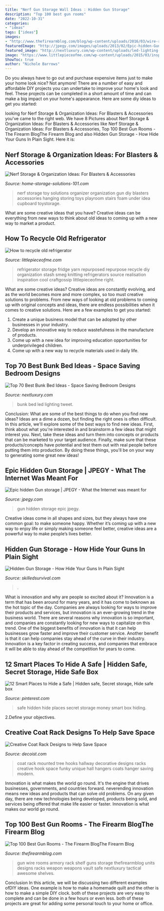 ```yaml
---
title: "Nerf Gun Storage Wall Ideas : Hidden Gun Storage"
description: "Top 100 best gun rooms"
date: "2022-10-31"
categories:
- "ideas"
tags: ["ideas"]
images:
- "http://www.thefirearmblog.com/blog/wp-content/uploads/2016/03/wire-rack-gun-shelf-units-for-armory-room.jpg"
featuredImage: "http://jpegy.com/images/uploads/2013/02/Epic-hidden-Gun-storage.jpg"
featured_image: "http://nextluxury.com/wp-content/uploads/led-lighting-bunk-bed-ideas.jpg"
image: "https://www.littlepieceofme.com/wp-content/uploads/2015/03/inspirationrealisation_diy_repurpose_old_refrigerator_smeg_yarn_organization11-600x800.jpg"
ShowToc: true
author: "Nichole Barrows"
---
```



Do you always have to go out and purchase expensive items just to make your home look nice? Not anymore! There are a number of easy and affordable DIY projects you can undertake to improve your home's look and feel. These projects can be completed in a short amount of time and can make a big impact on your home's appearance. Here are some diy ideas to get you started: 

	

		
looking for Nerf Storage &amp; Organization Ideas: For Blasters &amp; Accessories you've came to the right web. We have 8 Pictures about Nerf Storage &amp; Organization Ideas: For Blasters &amp; Accessories like Nerf Storage &amp; Organization Ideas: For Blasters &amp; Accessories, Top 100 Best Gun Rooms - The Firearm BlogThe Firearm Blog and also Hidden Gun Storage - How Hide Your Guns In Plain Sight. Here it is:
		
    
## Nerf Storage &amp; Organization Ideas: For Blasters &amp; Accessories

<img loading=lazy src="https://www.home-storage-solutions-101.com/image-files/nerf-storage-chad.jpg" onerror="this.onerror=null;this.src='https://tse2.mm.bing.net/th?id=OIP.rQUxil7XwgWZ6u2PBlKVtQHaQS&amp;pid=15.1';" alt="Nerf Storage &amp; Organization Ideas: For Blasters &amp; Accessories">

_Source: home-storage-solutions-101.com_

>nerf storage toy solutions organizer organization gun diy blasters accessories hanging storing toys playroom stairs foam under idea cupboard toystorage. 

	

What are some creative ideas that you have?
Creative ideas can be everything from new ways to think about old ideas to coming up with a new way to market a product.

    
## How To Recycle Old Refrigerator

<img loading=lazy src="https://www.littlepieceofme.com/wp-content/uploads/2015/03/inspirationrealisation_diy_repurpose_old_refrigerator_smeg_yarn_organization11-600x800.jpg" onerror="this.onerror=null;this.src='https://tse2.mm.bing.net/th?id=OIP.X0cQA9PLzaE8IqlRVEVbogHaJ4&amp;pid=15.1';" alt="How to recycle old refrigerator">

_Source: littlepieceofme.com_

>refrigerator storage fridge yarn repurposed repurpose recycle diy organization stash smeg knitting refrigerators source realisation inspiration cool craftgossip littlepieceofme right. 

	

What are some creative ideas?
Creative ideas are constantly evolving, and as the world becomes more and more complex, so too must creative solutions to problems. From new ways of looking at old problems to coming up with original concepts and ideas, there are endless possibilities when it comes to creative solutions. Here are a few examples to get you started:
1. Create a unique business model that can be adopted by other businesses in your industry.
2. Develop an innovative way to reduce wastefulness in the manufacture of products.
3. Come up with a new idea for improving education opportunities for underprivileged children.
4. Come up with a new way to recycle materials used in daily life.

    
## Top 70 Best Bunk Bed Ideas - Space Saving Bedroom Designs

<img loading=lazy src="http://nextluxury.com/wp-content/uploads/led-lighting-bunk-bed-ideas.jpg" onerror="this.onerror=null;this.src='https://tse4.mm.bing.net/th?id=OIP.rsBl2cIru8cPB0QmTvw5rgAAAA&amp;pid=15.1';" alt="Top 70 Best Bunk Bed Ideas - Space Saving Bedroom Designs">

_Source: nextluxury.com_

>bunk bed led lighting tweet. 

	

Conclusion: What are some of the best things to do when you find new ideas?
Ideas are a dime a dozen, but finding the right ones is often difficult. In this article, we'll explore some of the best ways to find new ideas. First, think about what you're interested in and brainstorm a few ideas that might interest you. Next, take these ideas and turn them into concepts or products that can be marketed to your target audience. Finally, make sure that these products/concepts have potential and test them out with real people before putting them into production. By doing these things, you'll be on your way to generating some great new ideas!

    
## Epic Hidden Gun Storage | JPEGY - What The Internet Was Meant For

<img loading=lazy src="http://jpegy.com/images/uploads/2013/02/Epic-hidden-Gun-storage.jpg" onerror="this.onerror=null;this.src='https://tse1.mm.bing.net/th?id=OIP.v6XO8ovvwp8GHbAf0gwVIAHaL8&amp;pid=15.1';" alt="Epic hidden Gun storage | JPEGY - What the Internet was meant for">

_Source: jpegy.com_

>gun hidden storage epic jpegy. 

	

Creative ideas come in all shapes and sizes, but they always have one common goal: to make someone happy. Whether it’s coming up with a new way to enjoy life or simply making someone feel better, creative ideas are a powerful way to make people’s lives better.

    
## Hidden Gun Storage - How Hide Your Guns In Plain Sight

<img loading=lazy src="https://i0.wp.com/i.ytimg.com/vi/sF0Et8EU0_o/hqdefault.jpg" onerror="this.onerror=null;this.src='https://tse4.mm.bing.net/th?id=OIP.4Z7KzZRtaeMlKhm2myxu7QHaFj&amp;pid=15.1';" alt="Hidden Gun Storage - How Hide Your Guns In Plain Sight">

_Source: skilledsurvival.com_

>. 

	

What is innovation and why are people so excited about it?
Innovation is a term that has been around for many years, and it has come to beknown as the hot topic of the day. Companies are always looking for ways to improve their products and services, but innovation is an ever-growing trend in the business world. There are several reasons why innovation is so important, and companies are constantly looking for new ways to capitalize on this trend. One of the biggest benefits of innovation is that it can help businesses grow faster and improve their customer service. Another benefit is that it can help companies stay ahead of the curve in their industry. Innovation is a key factor in creating success, and companies that embrace it will be able to stay ahead of the competition for years to come.

    
## 12 Smart Places To Hide A Safe | Hidden Safe, Secret Storage, Hide Safe Box

<img loading=lazy src="https://i.pinimg.com/originals/21/14/44/211444355ff8210e9822063d161bf1bf.jpg" onerror="this.onerror=null;this.src='https://tse1.mm.bing.net/th?id=OIP.QqHkOCr-TFUDAxKJbtJSYQHaJ4&amp;pid=15.1';" alt="12 Smart Places to Hide a Safe | Hidden safe, Secret storage, Hide safe box">

_Source: pinterest.com_

>safe hidden hide places secret storage money smart box hiding. 

	

2.Define your objectives.

    
## Creative Coat Rack Designs To Help Save Space

<img loading=lazy src="https://cdn.decoist.com/wp-content/uploads/2012/12/hallway-coat-rack-on-wall.jpg" onerror="this.onerror=null;this.src='https://tse3.mm.bing.net/th?id=OIP.obMwoixON7U84JP6QjJ0MQHaEv&amp;pid=15.1';" alt="Creative Coat Rack Designs to Help Save Space">

_Source: decoist.com_

>coat rack mounted tree hooks hallway decorative designs racks creative hook space funky unique hall hangers coats hanger saving modern. 

	

Innovation is what makes the world go round. It's the engine that drives businesses, governments, and countries forward. neverending innovation means new ideas and products that can solve old problems. On any given day, there are new technologies being developed, products being sold, and services being offered that make life easier or faster. Innovation is what makes our world go round.

    
## Top 100 Best Gun Rooms - The Firearm BlogThe Firearm Blog

<img loading=lazy src="http://www.thefirearmblog.com/blog/wp-content/uploads/2016/03/wire-rack-gun-shelf-units-for-armory-room.jpg" onerror="this.onerror=null;this.src='https://tse1.mm.bing.net/th?id=OIP.JNxfVnn8w4Q-vx6vYwsjqgHaHa&amp;pid=15.1';" alt="Top 100 Best Gun Rooms - The Firearm BlogThe Firearm Blog">

_Source: thefirearmblog.com_

>gun wire rooms armory rack shelf guns storage thefirearmblog units designs racks weapon weapons vault safe nextluxury tactical awesome shelves. 

	

Conclusion
In this article, we will be discussing two different examples ofDIY ideas. One example is how to make a homemade quilt and the other is how to make a simple DIY clock. both of these projects are very easy to complete and can be done in a few hours or even less. both of these projects are great for adding some personal touch to your home or office.

